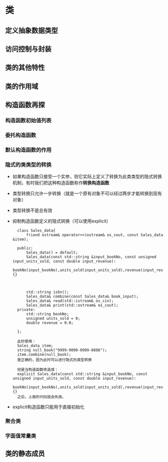 # 类

## 定义抽象数据类型

## 访问控制与封装

## 类的其他特性

## 类的作用域

## 构造函数再探
### 构造函数初始值列表
### 委托构造函数
### 默认构造函数的作用
### 隐式的类类型的转换

* 如果构造函数只接受一个实参，则它实际上定义了转换为此类类型的隐式转换机制，有时我们把这种构造函数称作**转换构造函数**
* 类型转换只允许一步转换（就是一个原有对象不可以经过两步才能转换到现有对象）
* 类型转换不是总有效
* 抑制构造函数定义的隐式转换（可以使用explicit）

        class Sales_data{
            friend ostream& operator<<(ostream& os_cout, const Sales_data &item);
            
        public:
            Sales_data() = default;
            Sales_data(const std::string &input_bookNo, const unsigned input_units_sold, const double input_revenue):
                    bookNo(input_bookNo),units_sold(input_units_sold),revenue(input_revenue){}

            

            std::string isbn();
            Sales_data& combine(const Sales_data& book_input); 
            Sales_data& read(std::istream& os_cin);
            Sales_data& print(std::ostream& os_cout);
        private:
            std::string bookNo;
            unsigned units_sold = 0;
            double revenue = 0.0;

        };

        此时使用：
        Sales_data item;
        string null_book("9999-9090-0909-8888");
        item.combine(null_book);
        是正确的，因为此时可以进行隐式的类型转换

        但是当构造函数改造成：
        explicit Sales_data(const std::string &input_bookNo, const unsigned input_units_sold, const double input_revenue):
                    bookNo(input_bookNo),units_sold(input_units_sold),revenue(input_revenue){}
        之后，上面的代码就会失效。

* explicit构造函数只能用于直接初始化

### 聚合类
### 字面值常量类

## 类的静态成员